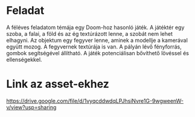 # Feladat

A féléves feladatom témája egy Doom-hoz hasonló játék. A játéktér egy szoba, a falai, a föld és az ég textúrázott lenne, a szobát nem lehet elhagyni. Az objektum egy fegyver lenne, aminek a modellje a kamerával együtt mozog. A fegyvernek textúrája is van. A pályán lévő fényforrás, gombok segítségével állítható. A játék potenciálisan bővíthető lövéssel és ellenségekkel.

# Link az asset-ekhez

https://drive.google.com/file/d/1vyqcddwdqLPJhsiNvre1G-9wgweenW-v/view?usp=sharing
